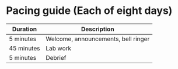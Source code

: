 # Pacing guide (Each of eight days)

Duration|Description
-|-
5 minutes|Welcome, announcements, bell ringer
45 minutes|Lab work
5 minutes|Debrief

